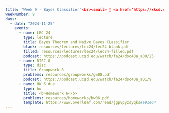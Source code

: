 ```yaml
---
title: "Week 9 - Bayes Classifier"<br><small> 📘 <a href='https://xkcd.com/2545/'>xkcd</a>,  <a href='https://xkcd.com/1236/'>xkcd</a>, <a href='https://xkcd.com/2059/'>xkcd</a> .</small>"
weekNumber: 9
days:
  - date: "2024-11-25"
    events:
      - name: LEC 24
        type: lecture
        title: Bayes Theorem and Naive Bayes CLassifier
        blank: resources/lectures/lec24/lec24-blank.pdf
        filled: resources/lectures/lec24/lec24-filled.pdf
        podcast: https://podcast.ucsd.edu/watch/fa24/dsc40a_a00/25
      - name: DISC 8
        type: disc
        title: Groupwork 8
        problems: resources/groupworks/gw08.pdf
        podcast: https://podcast.ucsd.edu/watch/fa24/dsc40a_a01/9
      - name: HW 6 due
        type: hw
        title: <b>Homework 6</b>
        problems: resources/homeworks/hw06.pdf
        template: https://www.overleaf.com/read/jgpvpyzsyqks#e91e64
---
```


